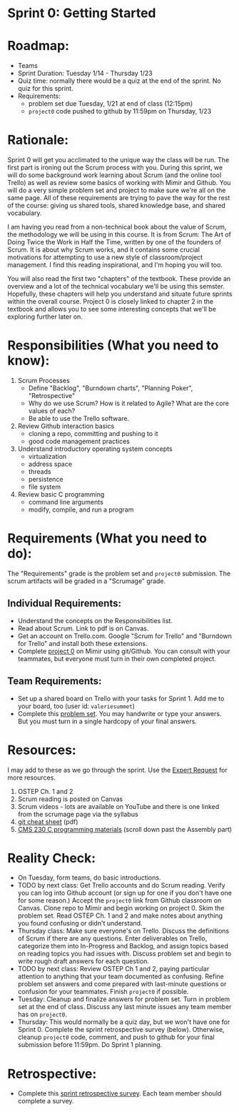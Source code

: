 # Sprint 0: Getting Started

# Roadmap:
* Teams
* Sprint Duration: Tuesday 1/14 - Thursday 1/23
* Quiz time: normally there would be a quiz at the end of the sprint.  No quiz for this sprint.
* Requirements: 
   * problem set due Tuesday, 1/21 at end of class (12:15pm)
   * `project0` code pushed to github by 11:59pm on Thursday, 1/23

# Rationale: 
Sprint 0 will get you acclimated to the unique way the class will be run.  The first part is ironing out the Scrum process with you.  During this sprint, we will do some background work learning about Scrum (and the online tool Trello) as well as review some basics of working with Mimir and Github.  You will do a very simple problem set and project to make sure we're all on the same page.  All of these requirements are trying to pave the way for the rest of the course: giving us shared tools, shared knowledge base, and shared vocabulary.

I am having you read from a non-technical book about the value of Scrum, the methodology we will be using in this course.  It is from Scrum: The Art of Doing Twice the Work in Half the Time, written by one of the founders of Scrum. It is about why Scrum works, and it contains some crucial motivations for attempting to use a new style of classroom/project management. I find this reading inspirational, and I'm hoping you will too. 

You will also read the first two "chapters" of the textbook.  These provide an overview and a lot of the technical vocabulary we'll be using this semster.  Hopefully, these chapters will help you understand and situate future sprints within the overall course.  Project 0 is closely linked to chapter 2 in the textbook and allows you to see some interesting concepts that we'll be exploring further later on.

# Responsibilities (What you need to know):
1. Scrum Processes
   * Define "Backlog", "Burndown charts", "Planning Poker", "Retrospective"
   * Why do we use Scrum?  How is it related to Agile?  What are the core values of each?
   * Be able to use the Trello software.  
2. Review Github interaction basics
   * cloning a repo, committing and pushing to it
   * good code management practices
3. Understand introductory operating system concepts
   * virtualization
   * address space
   * threads
   * persistence
   * file system
4. Review basic C programming
   * command line arguments
   * modify, compile, and run a program
  
# Requirements (What you need to do):
The "Requirements" grade is the problem set and `project0` submission.  The scrum artifacts will be graded in a "Scrumage" grade.

## Individual Requirements:
   * Understand the concepts on the Responsibilities list.
   * Read about Scrum.  Link to pdf is on Canvas.
   * Get an account on Trello.com.  Google "Scrum for Trello" and "Burndown for Trello" and install both these extensions.
   * Complete [project 0](./project0.md) on Mimir using git/Github.  You can consult with your teammates, but everyone must turn in their own completed project.

## Team Requirements:
   * Set up a shared board on Trello with your tasks for Sprint 1.  Add me to your board, too (user id: `valeriesummet`)
   * Complete this [problem set](./sprint0_prob_set.pdf).  You may handwrite or type your answers.  But you must turn in a single hardcopy of your final answers.

# Resources:  
I may add to these as we go through the sprint.  Use the [Expert Request](https://rollins.co1.qualtrics.com/jfe/form/SV_0jNfbBpN1clDJfn?course=cms33020&sprint=0) for more resources. 
1. OSTEP Ch. 1 and 2
2. Scrum reading is posted on Canvas
3. Scrum videos - lots are available on YouTube and there is one linked from the scrumage page via the syllabus
4. [git cheat sheet](https://education.github.com/git-cheat-sheet-education.pdf) (pdf)
5. [CMS 230 C programming materials](https://github.com/vsummet/cms230notes/blob/master/toc-credits.md) (scroll down past the Assembly part)

# Reality Check:
  * On Tuesday, form teams, do basic introductions.  
  * TODO by next class:  Get Trello accounts and do Scrum reading. Verify you can log into Github account (or sign up for one if you don't have one for some reason.)  Accept the `project0` link from Github classroom on Canvas. Clone repo to Mimir and begin working on project 0.  Skim the problem set.  Read OSTEP Ch. 1 and 2 and make notes about anything you found confusing or didn't understand.
  * Thursday class: Make sure everyone's on Trello.  Discuss the definitions of Scrum if there are any questions. Enter deliverables on Trello, categorize them into In-Progress and Backlog, and assign topics based on reading topics you had issues with.  Discuss problem set and begin to write rough draft answers for each question.
  * TODO by next class:  Review OSTEP Ch 1 and 2, paying particular attention to anything that your team documented as confusing.  Refine problem set answers and come prepared with last-minute questions or confusion for your teammates.  Finish `project0` if possible.
  * Tuesday: Cleanup and finalize answers for problem set.  Turn in problem set at the end of class.  Discuss any last minute issues any team member has on `project0`. 
  * Thursday: This would normally be a quiz day, but we won't have one for Sprint 0.  Complete the sprint retrospective survey (below).   Otherwise, cleanup `project0` code, comment, and push to github for your final submission before 11:59pm.  Do Sprint 1 planning.

# Retrospective:
  * Complete this [sprint retrospective survey](https://rollins.co1.qualtrics.com/jfe/form/SV_3rAIzhpHFYbIixf?course=cms33020&sprint=0).  Each team member should complete a survey.
